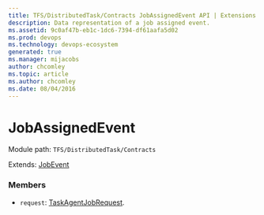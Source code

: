 ```yaml
---
title: TFS/DistributedTask/Contracts JobAssignedEvent API | Extensions for Azure DevOps Services
description: Data representation of a job assigned event.
ms.assetid: 9c0af47b-eb1c-1dc6-7394-df61aafa5d02
ms.prod: devops
ms.technology: devops-ecosystem
generated: true
ms.manager: mijacobs
author: chcomley
ms.topic: article
ms.author: chcomley
ms.date: 08/04/2016
---
```


# JobAssignedEvent

Module path: `TFS/DistributedTask/Contracts`

Extends: [JobEvent](../../../TFS/DistributedTask/Contracts/JobEvent.md)

### Members

* `request`: [TaskAgentJobRequest](../../../TFS/DistributedTask/Contracts/TaskAgentJobRequest.md). 


